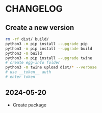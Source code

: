 # CHANGELOG

## Create a new version

```sh
rm -rf dist/ build/
python3 -m pip install --upgrade pip
python3 -m pip install --upgrade build
python3 -m build
python3 -m pip install --upgrade twine
# create egg-info folder
python3 -m twine upload dist/* --verbose
# use __token__ auth
# enter token
```

## 2024-05-20

- Create package
